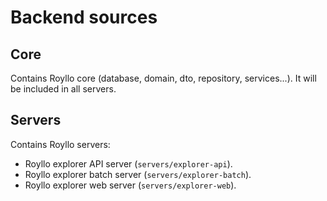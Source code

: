# Backend sources

## Core

Contains Royllo core (database, domain, dto, repository, services...). It will be included in all servers.

## Servers

Contains Royllo servers:

- Royllo explorer API server (`servers/explorer-api`).
- Royllo explorer batch server (`servers/explorer-batch`).
- Royllo explorer web server (`servers/explorer-web`).